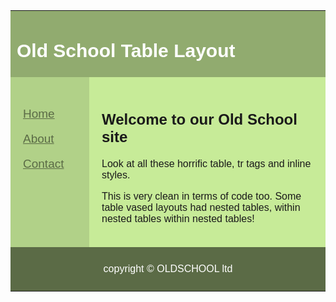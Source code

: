 <table style="width:100%; border-collapse:collapse; font:16px Helvetica, Arial,sans-serif;">
  <tr>
    <td
      colspan="2"
      style="padding:5px 10px; background-color:#91AB6F"
    >
      <h1 style="font-size:30px; color:white;">Old School Table Layout</h1>
    </td>
  </tr>
  <tr style="height:210px;">
    <td style="width:25%; padding:20px; background-color:#B1D188; vertical-align: top;">
      <ul style="list-style:none; padding:0px; line-height:40px; font-size:19px;">
        <li><a
            href="#"
            style="color:#5B6B46;"
          >Home</a></li>
        <li><a
            href="#"
            style="color:#5B6B46;"
          >About</a></li>
        <li><a
            href="#"
            style="color:#5B6B46;"
          >Contact</a></li>
      </ul>
    </td>
    <td style="padding:20px; background-color:#C7EB98; vertical-align:top;">
      <h2>Welcome to our Old School site</h2>
      <p>Look at all these horrific table, tr tags and inline styles.</p>
      <p>This is very clean in terms of code too. Some table vased layouts had nested tables, within nested tables
        within nested tables!
    </td>
  </tr>
  <tr>
    <td
      colspan="2"
      style="padding:10px; background-color:#5B6B46; text-align:center;"
    >
      <p style="color:white">copyright &copy; OLDSCHOOL ltd</p>
    </td>
  </tr>
</table>